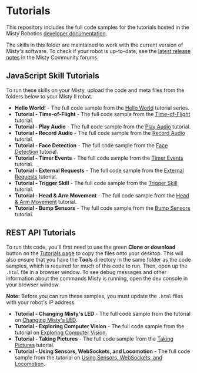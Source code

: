 # Tutorials
This repository includes the full code samples for the tutorials hosted in the Misty Robotics [developer documentation](https://docs.mistyrobotics.com).

The skills in this folder are maintained to work with the current version of Misty's software. To check if your robot is up-to-date, see the [latest release notes](https://community.mistyrobotics.com/c/announcements/releases) in the Misty Community forums.

## JavaScript Skill Tutorials

To run these skills on your Misty, upload the code and meta files from the folders below to your Misty II robot.

* __Hello World!__ - The full code sample from the [Hello World](https://docs.mistyrobotics.com/misty-ii/robot/hello-world) tutorial series.
* __Tutorial - Time-of-Flight__ - The full code sample from the [Time-of-Flight](https://docs.mistyrobotics.com/misty-ii/javascript-sdk/tutorials/#time-of-flight) tutorial.
* __Tutorial - Play Audio__ - The full code sample from the [Play Audio](https://docs.mistyrobotics.com/misty-ii/javascript-sdk/tutorials/#play-audio) tutorial.
* __Tutorial - Record Audio__ - The full code sample from the [Record Audio](https://docs.mistyrobotics.com/misty-ii/javascript-sdk/tutorials/#record-audio) tutorial.
* __Tutorial - Face Detection__ - The full code sample from the [Face Detection](https://docs.mistyrobotics.com/misty-ii/javascript-sdk/tutorials/#face-detection) tutorial.
* __Tutorial - Timer Events__ - The full code sample from the [Timer Events](https://docs.mistyrobotics.com/misty-ii/javascript-sdk/tutorials/#timer-events) tutorial.
* __Tutorial - External Requests__ - The full code sample from the [External Requests](https://docs.mistyrobotics.com/misty-ii/javascript-sdk/tutorials/#external-requests) tutorial.
* __Tutorial - Trigger Skill__ - The full code sample from the [Trigger Skill](https://docs.mistyrobotics.com/misty-ii/javascript-sdk/tutorials/#trigger-skill) tutorial.
* __Tutorial - Head & Arm Movement__ - The full code sample from the [Head & Arm Movement](https://docs.mistyrobotics.com/misty-ii/javascript-sdk/tutorials/#head-amp-arm-movement-misty-ii-) tutorial.
* __Tutorial - Bump Sensors__ - The full code sample from the [Bump Sensors](https://docs.mistyrobotics.com/misty-ii/javascript-sdk/tutorials/#bump-sensors) tutorial.

## REST API Tutorials

To run this code, you'll first need to use the green __Clone or download__ button on the [Tutorials page](https://github.com/MistyCommunity/Tutorials) to copy the files onto your desktop. This will also ensure that you have the **Tools** directory in the same folder as the code samples, which is required for much of this code to run. Then, open up the `.html` file in a browser window. To see debug messages and other information about the commands Misty is running, open the dev console in your browser window.

**Note:** Before you can run these samples, you must update the `.html` files with your robot's IP address.

* __Tutorial - Changing Misty's LED__ - The full code sample from the tutorial on [Changing Misty's LED](https://docs.mistyrobotics.com/misty-ii/rest-api/tutorials/#changing-misty-s-led).
* __Tutorial - Exploring Computer Vision__ - The full code sample from the tutorial on [Exploring Computer Vision](https://docs.mistyrobotics.com/misty-ii/rest-api/tutorials/#exploring-computer-vision). 
* __Tutorial - Taking Pictures__ - The full code sample from the [Taking Pictures](https://docs.mistyrobotics.com/misty-ii/rest-api/tutorials/#taking-pictures) tutorial.
* __Tutorial - Using Sensors, WebSockets, and Locomotion__ - The full code sample from the tutorial on [Using Sensors, WebSockets, and Locomotion](https://docs.mistyrobotics.com/misty-ii/rest-api/tutorials/#using-sensors-websockets-and-locomotion).